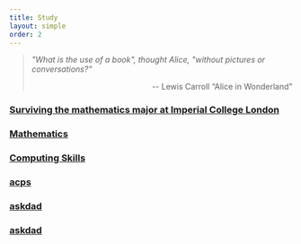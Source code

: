 ```yaml
---
title: Study
layout: simple
order: 2
---
```

>*"What is the use of a book", thought Alice, "without pictures or conversations?"*
>
><p align="right">-- Lewis Carroll “Alice in Wonderland"</p>


### [Surviving the mathematics major at Imperial College London](/study/Imperial_mathematics/Imperial_mathematics)

### [Mathematics](/study/Mathematics/main)

### [Computing Skills](/study/Computing_Skills/main)
### [acps](/study/blog/A_Hunger_Artist.md)
### [askdad](/study/blog/01.02日学习笔记前端.md)
### [askdad](/study/blog/GNUC++STL中的pb_ds库.md)


  



